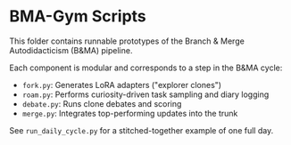 # BMA-Gym Scripts

This folder contains runnable prototypes of the Branch & Merge Autodidacticism (B&MA) pipeline.

Each component is modular and corresponds to a step in the B&MA cycle:
- `fork.py`: Generates LoRA adapters ("explorer clones")
- `roam.py`: Performs curiosity-driven task sampling and diary logging
- `debate.py`: Runs clone debates and scoring
- `merge.py`: Integrates top-performing updates into the trunk

See `run_daily_cycle.py` for a stitched-together example of one full day.
